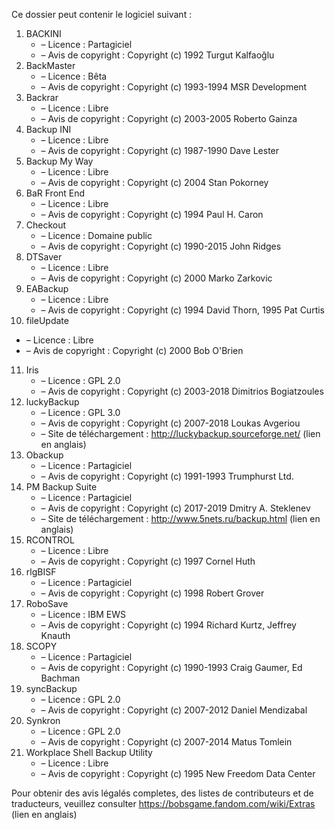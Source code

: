﻿Ce dossier peut contenir le logiciel suivant :

1. BACKINI
   - – Licence : Partagiciel
   - – Avis de copyright : Copyright (c) 1992 Turgut Kalfaoğlu
2. BackMaster
   - – Licence : Bêta
   - – Avis de copyright : Copyright (c) 1993-1994 MSR Development
3. Backrar
   - – Licence : Libre
   - – Avis de copyright : Copyright (c) 2003-2005 Roberto Gainza
4. Backup INI
   - – Licence : Libre
   - – Avis de copyright : Copyright (c) 1987-1990 Dave Lester
5. Backup My Way
   - – Licence : Libre
   - – Avis de copyright : Copyright (c) 2004 Stan Pokorney
6. BaR Front End
   - – Licence : Libre
   - – Avis de copyright : Copyright (c) 1994 Paul H. Caron
7. Checkout
   - – Licence : Domaine public
   - – Avis de copyright : Copyright (c) 1990-2015 John Ridges
8. DTSaver
   - – Licence : Libre
   - – Avis de copyright : Copyright (c) 2000 Marko Zarkovic
9. EABackup
   - – Licence : Libre
   - – Avis de copyright : Copyright (c) 1994 David Thorn, 1995 Pat Curtis
10. fileUpdate
   - – Licence : Libre
   - – Avis de copyright : Copyright (c) 2000 Bob O'Brien
11. Iris
    - – Licence : GPL 2.0
    - – Avis de copyright : Copyright (c) 2003-2018 Dimitrios Bogiatzoules
12. luckyBackup
    - – Licence : GPL 3.0
    - – Avis de copyright : Copyright (c) 2007-2018 Loukas Avgeriou
    - – Site de téléchargement : http://luckybackup.sourceforge.net/ (lien en anglais)
13. Obackup
    - – Licence : Partagiciel
    - – Avis de copyright : Copyright (c) 1991-1993 Trumphurst Ltd.
14. PM Backup Suite
    - – Licence : Partagiciel
    - – Avis de copyright : Copyright (c) 2017-2019 Dmitry A. Steklenev
    - – Site de téléchargement : http://www.5nets.ru/backup.html (lien en anglais)
15. RCONTROL
    - – Licence : Libre
    - – Avis de copyright : Copyright (c) 1997 Cornel Huth
16. rlgBISF
    - – Licence : Partagiciel
    - – Avis de copyright : Copyright (c) 1998 Robert Grover
17. RoboSave
    - – Licence : IBM EWS
    - – Avis de copyright : Copyright (c) 1994 Richard Kurtz, Jeffrey Knauth
18. SCOPY
    - – Licence : Partagiciel
    - – Avis de copyright : Copyright (c) 1990-1993 Craig Gaumer, Ed Bachman
19. syncBackup
    - – Licence : GPL 2.0
    - – Avis de copyright : Copyright (c) 2007-2012 Daniel Mendizabal
20. Synkron
    - – Licence : GPL 2.0
    - – Avis de copyright : Copyright (c) 2007-2014 Matus Tomlein
21. Workplace Shell Backup Utility
    - – Licence : Libre
    - – Avis de copyright : Copyright (c) 1995 New Freedom Data Center

Pour obtenir des avis légalés completes, des listes de contributeurs et de traducteurs, veuillez consulter https://bobsgame.fandom.com/wiki/Extras (lien en anglais)
